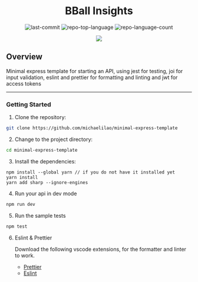 <p align="center">
  <h1 align="center">BBall Insights</h1>
</p>
<p align="center">
	<img src="https://img.shields.io/github/last-commit/michaelilao/minimal-express-template?style=default&color=0080ff" alt="last-commit">
	<img src="https://img.shields.io/github/languages/top/michaelilao/minimal-express-template?style=default&color=0080ff" alt="repo-top-language">
	<img src="https://img.shields.io/github/languages/count/michaelilao/minimal-express-template?style=default&color=0080ff" alt="repo-language-count">
<p>
<p align="center">
  <img src="https://img.shields.io/badge/express.js-%23404d59.svg?style=for-the-badge&logo=express&logoColor=%2361DAFB">
</p>

## Overview

Minimal express template for starting an API, using jest for testing, joi for input validation, eslint and prettier for formatting and linting and jwt for access tokens

---

### Getting Started

1. Clone the repository:

```sh
git clone https://github.com/michaelilao/minimal-express-template
```

2. Change to the project directory:

```sh
cd minimal-express-template
```

3. Install the dependencies:

```
npm install --global yarn // if you do not have it installed yet
yarn install
yarn add sharp --ignore-engines
```

4. Run your api in dev mode

```sh
npm run dev
```

5. Run the sample tests

```sh
npm test
```

6. Eslint & Prettier

   Download the following vscode extensions, for the formatter and linter to work.

   - [Prettier](https://marketplace.visualstudio.com/items?itemName=esbenp.prettier-vscode)
   - [Eslint](https://marketplace.visualstudio.com/items?itemName=dbaeumer.vscode-eslint)

